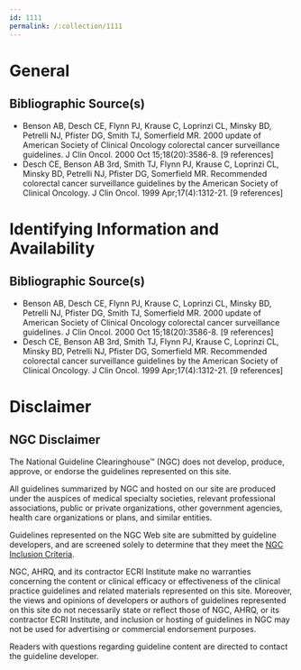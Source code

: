 ```yaml
---
id: 1111
permalink: /:collection/1111
---
```


# General

## Bibliographic Source(s)

- Benson AB, Desch CE, Flynn PJ, Krause C, Loprinzi CL, Minsky BD, Petrelli NJ, Pfister DG, Smith TJ, Somerfield MR. 2000 update of American Society of Clinical Oncology colorectal cancer surveillance guidelines. J Clin Oncol. 2000 Oct 15;18(20):3586-8. [9 references]
- Desch CE, Benson AB 3rd, Smith TJ, Flynn PJ, Krause C, Loprinzi CL, Minsky BD, Petrelli NJ, Pfister DG, Somerfield MR. Recommended colorectal cancer surveillance guidelines by the American Society of Clinical Oncology. J Clin Oncol. 1999 Apr;17(4):1312-21. [9 references]

# Identifying Information and Availability

## Bibliographic Source(s)

- Benson AB, Desch CE, Flynn PJ, Krause C, Loprinzi CL, Minsky BD, Petrelli NJ, Pfister DG, Smith TJ, Somerfield MR. 2000 update of American Society of Clinical Oncology colorectal cancer surveillance guidelines. J Clin Oncol. 2000 Oct 15;18(20):3586-8. [9 references]
- Desch CE, Benson AB 3rd, Smith TJ, Flynn PJ, Krause C, Loprinzi CL, Minsky BD, Petrelli NJ, Pfister DG, Somerfield MR. Recommended colorectal cancer surveillance guidelines by the American Society of Clinical Oncology. J Clin Oncol. 1999 Apr;17(4):1312-21. [9 references]

# Disclaimer

## NGC Disclaimer

The National Guideline Clearinghouse™ (NGC) does not develop, produce, approve, or endorse the guidelines represented on this site.

All guidelines summarized by NGC and hosted on our site are produced under the auspices of medical specialty societies, relevant professional associations, public or private organizations, other government agencies, health care organizations or plans, and similar entities.

Guidelines represented on the NGC Web site are submitted by guideline developers, and are screened solely to determine that they meet the [NGC Inclusion Criteria](/help-and-about/summaries/inclusion-criteria).

NGC, AHRQ, and its contractor ECRI Institute make no warranties concerning the content or clinical efficacy or effectiveness of the clinical practice guidelines and related materials represented on this site. Moreover, the views and opinions of developers or authors of guidelines represented on this site do not necessarily state or reflect those of NGC, AHRQ, or its contractor ECRI Institute, and inclusion or hosting of guidelines in NGC may not be used for advertising or commercial endorsement purposes.

Readers with questions regarding guideline content are directed to contact the guideline developer.

